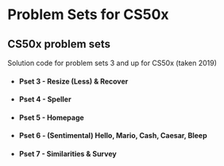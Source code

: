 # Problem Sets for CS50x
## CS50x problem sets
Solution code for problem sets 3 and up for CS50x (taken 2019)

* #### Pset 3 - Resize (Less) & Recover

* #### Pset 4 - Speller

* #### Pset 5 - Homepage

* #### Pset 6 - (Sentimental) Hello, Mario, Cash, Caesar, Bleep

* #### Pset 7 - Similarities & Survey

